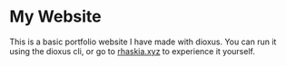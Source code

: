 # My Website
This is a basic portfolio website I have made with dioxus. You can run it using the dioxus cli, or go to [rhaskia.xyz](https://rhaskia.xyz) to experience it yourself.
